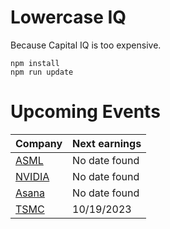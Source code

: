 # Lowercase IQ

Because Capital IQ is too expensive.

```
npm install
npm run update
```

# Upcoming Events

Company | Next earnings
--- | ---
[ASML](https://www.asml.com/en/investors/financial-calendar) | No date found
[NVIDIA](https://investor.nvidia.com/events-and-presentations/events-and-presentations/) | No date found
[Asana](https://investors.asana.com/events-and-presentations/) | No date found
[TSMC](https://investor.tsmc.com/english/financial-calendar) | 10/19/2023